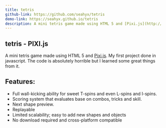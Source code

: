```yaml
---
title: tetris
github-link: https://github.com/seahyx/tetris
demo-link: https://seahyx.github.io/tetris
description: A mini tetris game made using HTML 5 and [Pixi.js](http://www.pixijs.com).
---
```


## tetris - PIXI.js

A mini tetris game made using HTML 5 and [Pixi.js](http://www.pixijs.com).
My first project done in javascript. The code is absolutely horrible but I learned some great things from it.

## Features:

- Full wall-kicking ability for sweet T-spins and even L-spins and I-spins.
- Scoring system that evaluates base on combos, tricks and skill.
- Next shape preview.
- Replayable
- Limited scalability; easy to add new shapes and objects
- No download required and cross-platform compatible
